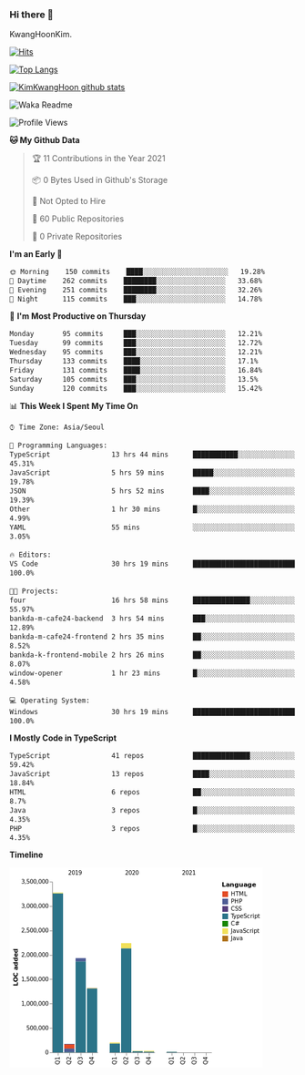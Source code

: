 ### Hi there 👋

KwangHoonKim.

[![Hits](https://hits.seeyoufarm.com/api/count/incr/badge.svg?url=https%3A%2F%2Fgithub.com%2Frhkdgns95)](https://hits.seeyoufarm.com)  

[![Top Langs](https://github-readme-stats.vercel.app/api/top-langs/?username=rhkdgns95&layout=compact)](https://github.com/anuraghazra/github-readme-stats)   

[![KimKwangHoon github stats](https://github-readme-stats.vercel.app/api?username=rhkdgns95&show_icons=true)](https://github.com/anuraghazra/github-readme-stats)  


<!--
**rhkdgns95/rhkdgns95** is a ✨ _special_ ✨ repository because its `README.md` (this file) appears on your GitHub profile.

Here are some ideas to get you started:

- 🔭 I’m currently working on ...
- 🌱 I’m currently learning ...
- 👯 I’m looking to collaborate on ...
- 🤔 I’m looking for help with ...
- 💬 Ask me about ...
- 📫 How to reach me: ...
- 😄 Pronouns: ...
- ⚡ Fun fact: ...
-->



![Waka Readme](https://github.com/rhkdgns95/rhkdgns95/workflows/Waka%20Readme/badge.svg)
<!--START_SECTION:waka-->
![Profile Views](http://img.shields.io/badge/Profile%20Views-2-blue)

**🐱 My Github Data** 

> 🏆 11 Contributions in the Year 2021
 > 
> 📦 0 Bytes Used in Github's Storage 
 > 
> 🚫 Not Opted to Hire
 > 
> 📜 60 Public Repositories 
 > 
> 🔑 0 Private Repositories  
 > 
**I'm an Early 🐤** 

```text
🌞 Morning    150 commits    ████░░░░░░░░░░░░░░░░░░░░░   19.28% 
🌆 Daytime    262 commits    ████████░░░░░░░░░░░░░░░░░   33.68% 
🌃 Evening    251 commits    ████████░░░░░░░░░░░░░░░░░   32.26% 
🌙 Night      115 commits    ███░░░░░░░░░░░░░░░░░░░░░░   14.78%

```
📅 **I'm Most Productive on Thursday** 

```text
Monday       95 commits     ███░░░░░░░░░░░░░░░░░░░░░░   12.21% 
Tuesday      99 commits     ███░░░░░░░░░░░░░░░░░░░░░░   12.72% 
Wednesday    95 commits     ███░░░░░░░░░░░░░░░░░░░░░░   12.21% 
Thursday     133 commits    ████░░░░░░░░░░░░░░░░░░░░░   17.1% 
Friday       131 commits    ████░░░░░░░░░░░░░░░░░░░░░   16.84% 
Saturday     105 commits    ███░░░░░░░░░░░░░░░░░░░░░░   13.5% 
Sunday       120 commits    ███░░░░░░░░░░░░░░░░░░░░░░   15.42%

```


📊 **This Week I Spent My Time On** 

```text
⌚︎ Time Zone: Asia/Seoul

💬 Programming Languages: 
TypeScript               13 hrs 44 mins      ███████████░░░░░░░░░░░░░░   45.31% 
JavaScript               5 hrs 59 mins       █████░░░░░░░░░░░░░░░░░░░░   19.78% 
JSON                     5 hrs 52 mins       ████░░░░░░░░░░░░░░░░░░░░░   19.39% 
Other                    1 hr 30 mins        █░░░░░░░░░░░░░░░░░░░░░░░░   4.99% 
YAML                     55 mins             ░░░░░░░░░░░░░░░░░░░░░░░░░   3.05%

🔥 Editors: 
VS Code                  30 hrs 19 mins      █████████████████████████   100.0%

🐱‍💻 Projects: 
four                     16 hrs 58 mins      ██████████████░░░░░░░░░░░   55.97% 
bankda-m-cafe24-backend  3 hrs 54 mins       ███░░░░░░░░░░░░░░░░░░░░░░   12.89% 
bankda-m-cafe24-frontend 2 hrs 35 mins       ██░░░░░░░░░░░░░░░░░░░░░░░   8.52% 
bankda-k-frontend-mobile 2 hrs 26 mins       ██░░░░░░░░░░░░░░░░░░░░░░░   8.07% 
window-opener            1 hr 23 mins        █░░░░░░░░░░░░░░░░░░░░░░░░   4.58%

💻 Operating System: 
Windows                  30 hrs 19 mins      █████████████████████████   100.0%

```

**I Mostly Code in TypeScript** 

```text
TypeScript               41 repos            ██████████████░░░░░░░░░░░   59.42% 
JavaScript               13 repos            ████░░░░░░░░░░░░░░░░░░░░░   18.84% 
HTML                     6 repos             ██░░░░░░░░░░░░░░░░░░░░░░░   8.7% 
Java                     3 repos             █░░░░░░░░░░░░░░░░░░░░░░░░   4.35% 
PHP                      3 repos             █░░░░░░░░░░░░░░░░░░░░░░░░   4.35%

```


**Timeline**

![Chart not found](https://raw.githubusercontent.com/rhkdgns95/rhkdgns95/master/charts/bar_graph.png) 


<!--END_SECTION:waka-->
